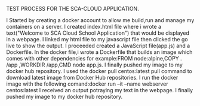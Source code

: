 TEST PROCESS FOR THE SCA-CLOUD APPLICATION.

I Started by creating a docker account to allow me build,run and manage my containers on a server.
I created index.html file where i wrote a text("Welcome to SCA Cloud School Application") that would be displayed in a webpage.
I linked my html file to my javascript file then clicked the go live to show the output.
I proceeded created a JavaScript file(app.js) and a Dockerfile.
In the docker file,i wrote a Dockerfile that builds an image which comes with other dependencies for example:FROM node:alpine,COPY . /app ,WORKDIR /app,CMD node app.js.
I finally pushed my image to my docker hub repository.
I used the docker pull centos:latest pull command to download latest image from Docker Hub repositories.
I run the docker image with the following comand:docker run –it –name webserver centos:latest 
I received an output potraying my text in the webpage.
I finally pushed my image to my docker hub repository.
